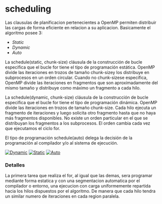 # scheduling

Las clausulas de planificacion pertenecientes a OpenMP permiten distribuir las cargas de forma eficiente en relacion a su aplicacion. Basicamente el algoritmo posee 3:

- _Static_
- _Dynamic_
- _Auto_

La schedule(static, chunk-size) cláusula de la construcción de bucle especifica que el bucle for tiene el tipo de programación estática. OpenMP divide las iteraciones en trozos de tamaño chunk-sizey los distribuye en subprocesos en un orden circular.
Cuando no chunk-sizese especifica, OpenMP divide las iteraciones en fragmentos que son aproximadamente del mismo tamaño y distribuye como máximo un fragmento a cada hilo.

La schedule(dynamic, chunk-size) cláusula de la construcción de bucle especifica que el bucle for tiene el tipo de programación dinámica. OpenMP divide las iteraciones en trozos de tamaño chunk-size. Cada hilo ejecuta un fragmento de iteraciones y luego solicita otro fragmento hasta que no haya más fragmentos disponibles.
No existe un orden particular en el que se distribuyan los fragmentos a los subprocesos. El orden cambia cada vez que ejecutamos el ciclo for.

El tipo de programación schedule(auto) delega la decisión de la programación al compilador y/o al sistema de ejecución.


[![Dynamic](http://drive.google.com/uc?export=view&id=1esurMV4ZNn6xXMj7mTsOlpVcBgoCtGdj)](https://github.com/mateoochoa/Examples_Openmp)
[![Static](http://drive.google.com/uc?export=view&id=1lQKHnt7_gVIdYELDLWDThwra9BpgeRqf)](https://github.com/mateoochoa/Examples_Openmp)
[![Auto](http://drive.google.com/uc?export=view&id=1mfi9l84NkkYkv5ApP7Isv4uNHsZJeBu4)](https://github.com/mateoochoa/Examples_Openmp)

### Detalles

La primera tarea que realiza el for, al igual que las demas, sera programar mediante forma estatica y con una segmentacion automatica por el compilador o entorno, una ejecucion con carga uniformemente repartida hacia los hilos dispuestos por el algoritmo. De manera que cada hilo tendra un similar numero de iteraciones en cada region paralela.
